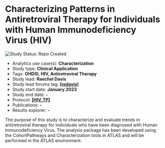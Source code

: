 Characterizing Patterns in Antiretroviral Therapy for Individuals with Human Immunodeficiency Virus (HIV)
=============

<img src="https://img.shields.io/badge/Study%20Status-Repo%20Created-lightgray.svg" alt="Study Status: Repo Created">

- Analytics use case(s): **Characterization**
- Study type: **Clinical Application**
- Tags: **OHDSI, HIV, Antiretroviral Therapy**
- Study lead: **Raechel Davis**
- Study lead forums tag: **[[redavis]](https://forums.ohdsi.org/u/[redavis])**
- Study start date: **January 2023**
- Study end date: **-**
- Protocol: **[[HIV_TP]](https://github.com/ohdsi-studies/HIVTreatmentPathways/blob/master/HIV_TP_OHDSI_StudyProtocolTemplatev2.docx)**
- Publications: **-**
- Results explorer: **-**

The purpose of  this study is to characterize and evaluate trends in antiretroviral therapy for individuals who have been diagnosed with Human Immunodeficiency Virus. The analysis package has been developed using the CohortPathways and Characterization tools in ATLAS and will be performed in the ATLAS environment.
